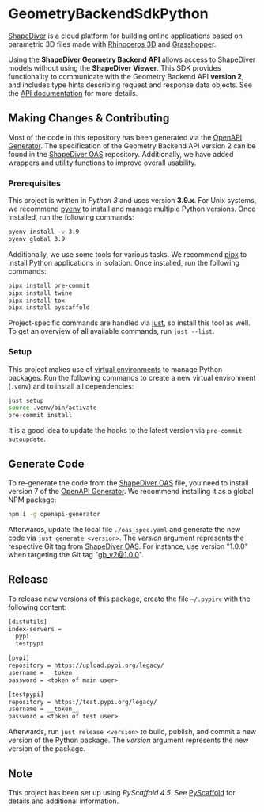 # GeometryBackendSdkPython

[ShapeDiver](https://www.shapediver.com/) is a cloud platform for building online applications
based on parametric 3D files made with [Rhinoceros 3D](https://www.rhino3d.com/) and
[Grasshopper](https://www.grasshopper3d.com/).

Using the **ShapeDiver Geometry Backend API** allows access to ShapeDiver models without using the
**ShapeDiver Viewer**. This SDK provides functionality to communicate with the Geometry Backend API
**version 2**, and includes type hints describing request and response data objects. See the
[API documentation](https://sdeuc1.eu-central-1.shapediver.com/api/v2/docs/) for more details.

## Making Changes & Contributing

Most of the code in this repository has been generated via the
[OpenAPI Generator](https://github.com/OpenAPITools/openapi-generator). The specification of the
Geometry Backend API version 2 can be found in the
[ShapeDiver OAS](https://github.com/shapediver/OpenApiSpecifications/blob/main/geometry_backend_v2.yaml)
repository. Additionally, we have added wrappers and utility functions to improve overall
usability.

### Prerequisites

This project is written in _Python 3_ and uses version **3.9.x**. For Unix systems, we recommend
[pyenv](https://github.com/pyenv/pyenv) to install and manage multiple Python versions. Once
installed, run the following commands:

```bash
pyenv install -v 3.9
pyenv global 3.9
```

Additionally, we use some tools for various tasks. We recommend
[pipx](https://github.com/pypa/pipx) to install Python applications in isolation. Once installed,
run the following commands:

```bash
pipx install pre-commit
pipx install twine
pipx install tox
pipx install pyscaffold
```

Project-specific commands are handled via [just](https://github.com/casey/just), so install this
tool as well. To get an overview of all available commands, run `just --list`.

### Setup

This project makes use of [virtual environments](https://docs.python.org/3/library/venv.html) to
manage Python packages. Run the following commands to create a new virtual environment (`.venv`)
and to install all dependencies:

```bash
just setup
source .venv/bin/activate
pre-commit install
```

It is a good idea to update the hooks to the latest version via `pre-commit autoupdate`.

## Generate Code

To re-generate the code from the
[ShapeDiver OAS](https://github.com/shapediver/OpenApiSpecifications/blob/main/geometry_backend_v2.yaml)
file, you need to install version 7 of the
[OpenAPI Generator](https://github.com/OpenAPITools/openapi-generator?tab=readme-ov-file#1---installation).
We recommend installing it as a global NPM package:

```bash
npm i -g openapi-generator
```

Afterwards, update the local file `./oas_spec.yaml` and generate the new code via
`just generate <version>`. The _version_ argument represents the respective Git tag from
[ShapeDiver OAS](https://github.com/shapediver/OpenApiSpecifications/tags). For instance, use
version "1.0.0" when targeting the Git tag "gb_v2@1.0.0".

## Release

To release new versions of this package, create the file `~/.pypirc` with the following content:

```txt
[distutils]
index-servers =
  pypi
  testpypi

[pypi]
repository = https://upload.pypi.org/legacy/
username = __token__
password = <token of main user>

[testpypi]
repository = https://test.pypi.org/legacy/
username = __token__
password = <token of test user>
```

Afterwards, run `just release <version>` to build, publish, and commit a new version of the Python
package. The _version_ argument represents the new version of the package.

## Note

This project has been set up using _PyScaffold 4.5_. See [PyScaffold](https://pyscaffold.org/) for
details and additional information.
